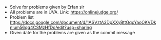 * Solve for problems given by Erfan sir
* All problems are in UVA. Link: https://onlinejudge.org/
* Problem list https://docs.google.com/document/d/1ASVztA3DpXXyBttGqoYaoOKVDknlum56qq4CSMzHfDo/edit?usp=sharing
* Given date for the problems are given as the commit message
